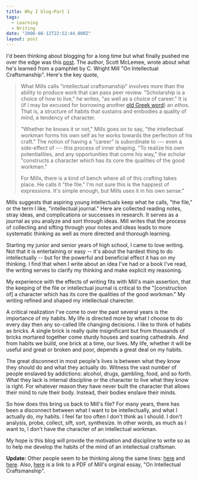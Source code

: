 ```yaml
---
title: Why I blog—Part 1
tags:
  - Learning
  - Writing
date: "2006-08-12T22:52:44.000Z"
layout: post
---
```


I'd been thinking about blogging for a long time but what finally pushed me over the edge was this [post][0]. The author, Scott McLemee, wrote about what he's learned from a pamphlet by C. Wright Mill "On Intellectual Craftsmanship". Here's the key quote,

> What Mills calls "intellectual craftsmanship" involves more than the ability to produce work that can pass peer review. "Scholarship is a choice of how to live," he writes, "as well as a choice of career." It is (if I may be excused for borrowing another [old Greek word][1]) an _ethos._ That is, a structure of habits that sustains and embodies a quality of mind, a tendency of character.
>
> "Whether he knows it or not," Mills goes on to say, "the intellectual workman forms his own self as he works towards the perfection of his craft." The notion of having a "career" is subordinate to --- even a side-effect of --- this process of inner shaping. "To realize his own potentialities, and any opportunities that come his way," the scholar "constructs a character which has its core the qualities of the good workman."
>
> For Mills, there is a kind of bench where all of this crafting takes place. He calls it "the file." I'm not sure this is the happiest of expressions. It's simple enough, but Mills uses it in his own sense."

Mills suggests that aspiring young intellectuals keep what he calls, "the file," or the term I like, "intellectual journal." Here are collected reading notes, stray ideas, and complications or successes in research. It serves as a journal as you analyze and sort through ideas. Mill writes that the process of collecting and sifting through your notes and ideas leads to more systematic thinking as well as more directed and thorough learning.

Starting my junior and senior years of high school, I came to love writing. Not that it is entertaining or easy -- it's about the hardest thing to do intellectually -- but for the powerful and beneficial effect it has on my thinking. I find that when I write about an idea I've had or a book I've read, the writing serves to clarify my thinking and make explicit my reasoning.

My experience with the effects of writing fits with Mill's main assertion, that the keeping of the file or intellectual journal is critical to the "[construction of] a character which has its core the qualities of the good workman." My writing refined and shaped my intellectual charecter.

A critical realization I've come to over the past several years is the importance of my habits. My life is directed more by what I choose to do every day then any so-called life changing decisions. I like to think of habits as bricks. A single brick is really quite insignificant but from thousands of bricks mortared together come sturdy houses and soaring cathedrals. And from habits we build, one brick at a time, our lives. My life, whether it will be useful and great or broken and poor, depends a great deal on my habits.

The great disconnect in most people's lives is between what they know they should do and what they actually do. Witness the vast number of people enslaved by addictions: alcohol, drugs, gambling, food, and so forth. What they lack is internal discipline or the character to live what they know is right. For whatever reason they have never built the character that allows their mind to rule their body. Instead, their bodies enslave their minds.

So how does this bring us back to Mill's file? For many years, there has been a disconnect between what I want to be intellectually, and what I actually do, my habits. I feel far too often I don't think as I should. I don't analysis, probe, collect, sift, sort, synthesize. In other words, as much as I want to, I don't have the character of an intellectual workman.

My hope is this blog will provide the motivation and discipline to write so as to help me develop the habits of the mind of an intellectual craftsman.

**Update:** Other people seem to be thinking along the same lines: [here][2] and [here][3]. Also, [here][4] is a link to a PDF of Mill's orginal essay, "On Intellectual Craftsmanship".[][2]


[0]: http://www.insidehighered.com/views/2005/11/22/mclemee
[1]: http://www.hnn.us/blogs/entries/18349.html
[2]: http://savageminds.org/2006/08/14/c-wright-mills-on-blogging/
[3]: http://www.aaronsw.com/weblog/about
[4]: http://ddl.uwinnipeg.ca/res_des/files/readings/cwmills-intel_craft.pdf
